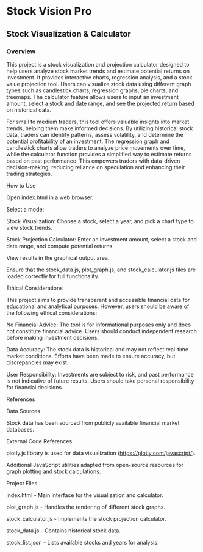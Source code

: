 # Stock Vision Pro
## Stock Visualization & Calculator
 
### Overview

This project is a stock visualization and projection calculator designed to help users analyze stock market trends and estimate potential returns on investment. It provides interactive charts, regression analysis, and a stock value projection tool. Users can visualize stock data using different graph types such as candlestick charts, regression graphs, pie charts, and treemaps. The calculator feature allows users to input an investment amount, select a stock and date range, and see the projected return based on historical data.

For small to medium traders, this tool offers valuable insights into market trends, helping them make informed decisions. By utilizing historical stock data, traders can identify patterns, assess volatility, and determine the potential profitability of an investment. The regression graph and candlestick charts allow traders to analyze price movements over time, while the calculator function provides a simplified way to estimate returns based on past performance. This empowers traders with data-driven decision-making, reducing reliance on speculation and enhancing their trading strategies.

How to Use

Open index.html in a web browser.

Select a mode:

Stock Visualization: Choose a stock, select a year, and pick a chart type to view stock trends.

Stock Projection Calculator: Enter an investment amount, select a stock and date range, and compute potential returns.

View results in the graphical output area.

Ensure that the stock_data.js, plot_graph.js, and stock_calculator.js files are loaded correctly for full functionality.

Ethical Considerations

This project aims to provide transparent and accessible financial data for educational and analytical purposes. However, users should be aware of the following ethical considerations:

No Financial Advice: The tool is for informational purposes only and does not constitute financial advice. Users should conduct independent research before making investment decisions.

Data Accuracy: The stock data is historical and may not reflect real-time market conditions. Efforts have been made to ensure accuracy, but discrepancies may exist.

User Responsibility: Investments are subject to risk, and past performance is not indicative of future results. Users should take personal responsibility for financial decisions.

References

Data Sources

Stock data has been sourced from publicly available financial market databases.

External Code References

plotly.js library is used for data visualization (https://plotly.com/javascript/).

Additional JavaScript utilities adapted from open-source resources for graph plotting and stock calculations.

Project Files

index.html - Main interface for the visualization and calculator.

plot_graph.js - Handles the rendering of different stock graphs.

stock_calculator.js - Implements the stock projection calculator.

stock_data.js - Contains historical stock data.

stock_list.json - Lists available stocks and years for analysis.

